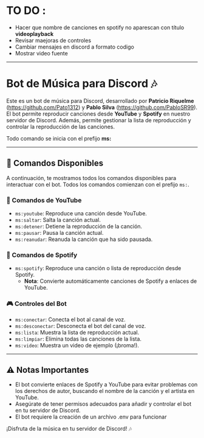 # TO DO : 
  - Hacer que nombre de canciones en spotify no aparescan con título **videoplayback**
  - Revisar maejoras de controles
  - Cambiar mensajes en discord a formato codigo
  - Mostrar video fuente
---
# Bot de Música para Discord 🎶

Este es un bot de música para Discord, desarrollado por **Patricio Riquelme** (https://github.com/Pato1312) y **Pablo Silva** (https://github.com/PabloSR99). El bot permite reproducir canciones desde **YouTube** y **Spotify** en nuestro servidor de Discord. Además, permite gestionar la lista de reproducción y controlar la reproducción de las canciones.

Todo comando se inicia con el prefijo **ms:**

---

## 🎵 Comandos Disponibles

A continuación, te mostramos todos los comandos disponibles para interactuar con el bot. Todos los comandos comienzan con el prefijo `ms:`.

### 🎥 Comandos de YouTube

- `ms:youtube`: Reproduce una canción desde YouTube.
- `ms:saltar`: Salta la canción actual.
- `ms:detener`: Detiene la reproducción de la canción.
- `ms:pausar`: Pausa la canción actual.
- `ms:reanudar`: Reanuda la canción que ha sido pausada.

### 🎵 Comandos de Spotify

- `ms:spotify`: Reproduce una canción o lista de reproducción desde Spotify.
  - **Nota**: Convierte automáticamente canciones de Spotify a enlaces de YouTube.

### 🎮 Controles del Bot

- `ms:conectar`: Conecta el bot al canal de voz.
- `ms:desconectar`: Desconecta el bot del canal de voz.
- `ms:lista`: Muestra la lista de reproducción actual.
- `ms:limpiar`: Elimina todas las canciones de la lista.
- `ms:video`: Muestra un video de ejemplo (¡broma!).

---

## ⚠️ Notas Importantes

- El bot convierte enlaces de Spotify a YouTube para evitar problemas con los derechos de autor, buscando el nombre de la canción y el artista en YouTube.
- Asegúrate de tener permisos adecuados para añadir y controlar el bot en tu servidor de Discord.
- El bot requiere la creación de un archivo .env para funcionar

¡Disfruta de la música en tu servidor de Discord! 🎶
